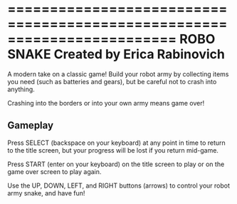 ========================================================================
                ROBO SNAKE
        Created by Erica Rabinovich
========================================================================

A modern take on a classic game! Build your robot army by collecting
items you need (such as batteries and gears), but be careful not to crash into anything.

Crashing into the borders or into your own army means game over!

Gameplay
--------------------------------------------------------------------------------------------------
Press SELECT (backspace on your keyboard) at any point in time to return to the title screen, but your progress will
be lost if you return mid-game.

Press START (enter on your keyboard) on the title screen to play or on the game over screen to play again.

Use the UP, DOWN, LEFT, and RIGHT buttons (arrows) to control your robot army snake,
and have fun!